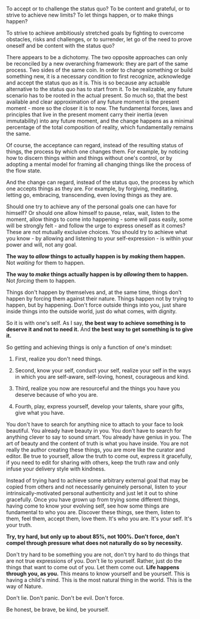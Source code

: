 To accept or to challenge the status quo?
To be content and grateful, or to strive to achieve new limits?
To let things happen, or to make things happen?

To strive to achieve ambitiously stretched goals by fighting to overcome obstacles, risks and challenges, or to surrender, let go of the need to prove oneself and be content with the status quo?

There appears to be a dichotomy.
The two opposite approaches can only be reconciled by a new overarching framework: they are part of the same process.
Two sides of the same coin.
In order to change something or build something new, it is a necessary condition to first recognize, acknowledge and accept the status quo as it is.
This is so because any actuable alternative to the status quo has to start from it.
To be realizable, any future scenario has to be rooted in the actual present.
So much so, that the best available and clear approximation of any future moment is the present moment - more so the closer it is to now.
The fundamental forces, laws and principles that live in the present moment carry their inertia (even immutability) into any future moment, and the change happens as a minimal percentage of the total composition of reality, which fundamentally remains the same.

Of course, the acceptance can regard, instead of the resulting status of things, the process by which one changes them.
For example, by noticing how to discern things within and things without one's control, or by adopting a mental model for framing all changing things like the process of the flow state.

And the change can regard, instead of the status quo, the process by which one accepts things as they are.
For example, by forgiving, meditating, letting go, embracing, transcending, even loving things as they are.

Should one try to achieve any of the personal goals one can have for himself?
Or should one allow himself to pause, relax, wait, listen to the moment, allow things to come into happening - some will pass easily, some will be strongly felt - and follow the urge to express oneself as it comes?
These are not mutually exclusive choices.
You should try to achieve what you know - by allowing and listening to your self-expression - is within your power and will, not any goal.

**The way to *allow* things to actually happen is by *making* them happen.** Not *waiting* for them to happen.

**The way to *make* things actually happen is by *allowing* them to happen.** Not *forcing* them to happen.

Things don't happen by themselves and, at the same time, things don't happen by forcing them against their nature.
Things happen not by trying to happen, but by happening.
Don't force outside things into you, just share inside things into the outside world, just do what comes, with dignity.

So it is with one's self.
As I say, **the best way to achieve something is to deserve it and not to need it.**
And **the best way to get something is to give it.**

So getting and achieving things is only a function of one's mindset:

1) First, realize you don't need things.

2) Second, know your self, conduct your self, realize your self in the ways in which you are self-aware, self-loving, honest, courageous and kind.

3) Third, realize you now are resourceful and the things you have you deserve because of who you are.

4) Fourth, play, express yourself, develop your talents, share your gifts, give what you have.

You don't have to search for anything nice to attach to your face to look beautiful.
You already have beauty in you.
You don't have to search for anything clever to say to sound smart.
You already have genius in you.
The art of beauty and the content of truth is what you have inside.
You are not really the author creating these things, you are more like the curator and editor.
Be true to yourself, allow the truth to come out, express it gracefully, if you need to edit for sharing with others, keep the truth raw and only infuse your delivery style with kindness.

Instead of trying hard to achieve some arbitrary external goal that may be copied from others and not necessarily genuinely personal, listen to your intrinsically-motivated personal authenticity and just let it out to shine gracefully.
Once you have grown up from trying some different things, having come to know your evolving self, see how some things are fundamental to who you are.
Discover these things, see them, listen to them, feel them, accept them, love them.
It's who you are. It's your self. It's your truth.

**Try, try hard, but only up to about 85%, not 100%.
Don't force, don't compel through pressure what does not naturally do so by necessity.**

Don't try hard to be something you are not, don't try hard to do things that are not true expressions of you. Don't lie to yourself.
Rather, just do the things that want to come out of you. Let them come out.
**Life happens through you, as you.**
This means to know yourself and be yourself. This is having a child's mind. This is the most natural thing in the world. This is the way of Nature.

Don't lie. Don't panic. Don't be evil. Don't force.

Be honest, be brave, be kind, be yourself.
